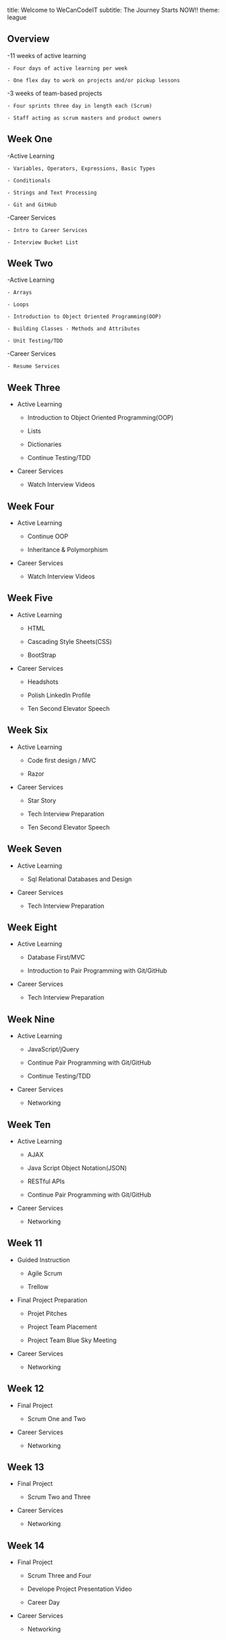 title: Welcome to WeCanCodeIT
subtitle: The Journey Starts NOW!!
theme: league

## Overview

-11 weeks of active learning

	- Four days of active learning per week

	- One flex day to work on projects and/or pickup lessons

-3 weeks of team-based projects

	- Four sprints three day in length each (Scrum)

	- Staff acting as scrum masters and product owners

## Week One

-Active Learning

	- Variables, Operators, Expressions, Basic Types

	- Conditionals

	- Strings and Text Processing

	- Git and GitHub

-Career Services

	- Intro to Career Services

	- Interview Bucket List

## Week Two

-Active Learning

	- Arrays

	- Loops

	- Introduction to Object Oriented Programming(OOP)

	- Building Classes - Methods and Attributes

	- Unit Testing/TDD

-Career Services

	- Resume Services

## Week Three

- Active Learning

	- Introduction to Object Oriented Programming(OOP)

	- Lists

	- Dictionaries

	- Continue Testing/TDD
	
- Career Services

	- Watch Interview Videos

## Week Four

- Active Learning

	- Continue OOP

	- Inheritance & Polymorphism
	
- Career Services

	- Watch Interview Videos

## Week Five

- Active Learning

	- HTML

	- Cascading Style Sheets(CSS)

	- BootStrap
		
- Career Services

	- Headshots

	- Polish LinkedIn Profile

	- Ten Second Elevator Speech

## Week Six

- Active Learning

	- Code first design / MVC

	- Razor
			
- Career Services

	- Star Story

	- Tech Interview Preparation

	- Ten Second Elevator Speech

## Week Seven

- Active Learning

	- Sql Relational Databases and Design
				
- Career Services

	- Tech Interview Preparation


## Week Eight

- Active Learning

	- Database First/MVC

	- Introduction to Pair Programming with Git/GitHub
				
- Career Services

	- Tech Interview Preparation

## Week Nine

- Active Learning

	- JavaScript/jQuery

	- Continue Pair Programming with Git/GitHub

	- Continue Testing/TDD
				
- Career Services

	- Networking

## Week Ten

- Active Learning

	- AJAX

	- Java Script Object Notation(JSON)

	- RESTful APIs

	- Continue Pair Programming with Git/GitHub
				
- Career Services

	- Networking

## Week 11

- Guided Instruction

	- Agile Scrum

	- Trellow

- Final Project Preparation

	- Projet Pitches

	- Project Team Placement

	- Project Team Blue Sky Meeting
				
- Career Services

	- Networking

## Week 12

- Final Project

	- Scrum One and Two
	
- Career Services

	- Networking

## Week 13

- Final Project

	- Scrum Two and Three
	
- Career Services

	- Networking

## Week 14

- Final Project

	- Scrum Three and Four

	- Develope Project Presentation Video

	- Career Day
	
- Career Services

	- Networking